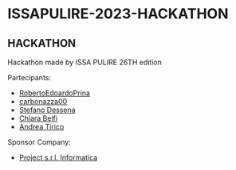 # ISSAPULIRE-2023-HACKATHON
## HACKATHON

Hackathon made by ISSA PULIRE 26TH edition



Partecipants:

- [RobertoEdoardoPrina](https://github.com/RobertoEdoardoPrina)
- [carbonazza00](https://github.com/carbonazza00)
- [Stefano Dessena](mailto:s.dessena@campus.unimib.it)
- [Chiara Belfi](https://www.linkedin.com/in/chiara-belfi-b5025a206)
- [Andrea Tirico](https://github.com/marostiri)

Sponsor Company:
- [Project s.r.l. Informatica](https://www.presenzedelpersonale.it/)
